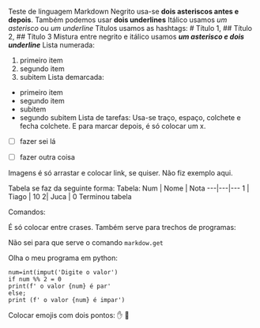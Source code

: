 Teste de linguagem Markdown
Negrito usa-se **dois asteriscos antes e depois**. Também podemos usar __dois underlines__
Itálico usamos *um asterisco* ou _um underline_
Títulos usamos as hashtags: # Título 1, ## Título 2, ## Título 3
Mistura entre negrito e itálico usamos *__um asterisco e dois underline__*
Lista numerada:
1. primeiro item
2. segundo item
 0. subitem
 Lista demarcada:
 * primeiro item
 * segundo item
  * subitem
  * segundo subitem
 Lista de tarefas:
 Usa-se traço, espaço, colchete e fecha colchete. E para marcar depois, é só colocar um x.
 - [ ] fazer sei lá
 - [ ] fazer outra coisa
 
 
Imagens é só arrastar e colocar link, se quiser. Não fiz exemplo aqui.

Tabela se faz da seguinte forma:
Tabela:
Num | Nome | Nota
---|---|---
1 | Tiago | 10
2| Juca | 0
Terminou tabela

Comandos:

É só colocar entre crases. Também serve para trechos de programas:

Não sei para que serve o comando `markdow.get`

Olha o meu programa em python:

```
num=int(imput('Digite o valor')
if num %% 2 = 0
print(f' o valor {num} é par'
else;
print (f' o valor {num} é impar')
```
Colocar emojis com dois pontos:
✋
🖖
